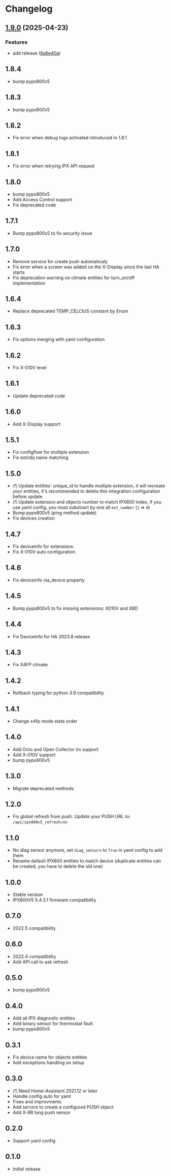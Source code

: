 # Changelog

## [1.9.0](https://github.com/Aohzan/ipx800v5/compare/1.8.4...1.9.0) (2025-04-23)

### Features

* add release ([8a6e40a](https://github.com/Aohzan/ipx800v5/commit/8a6e40a20b0c8e75d09bcf97f987e6976bca3a11))

## 1.8.4

* bump pypx800v5

## 1.8.3

* bump pypx800v5

## 1.8.2

* Fix error when debug logs activated introduced in 1.8.1

## 1.8.1

* Fix error when retrying IPX API request

## 1.8.0

* bump pypx800v5
* Add Access Control support
* Fix deprecated code

## 1.7.1

* Bump pypx800v5 to fix security issue

## 1.7.0

* Remove service for create push automaticaly
* Fix error when a screen was added on the X-Display since the last HA starts
* Fix deprecation warning on climate entities for turn_on/off implementation

## 1.6.4

* Replace deprecated TEMP_CELCIUS constant by Enum

## 1.6.3

* Fix options merging with yaml configuration

## 1.6.2

* Fix X-010V level

## 1.6.1

* Update deprecated code

## 1.6.0

* Add X-Display support

## 1.5.1

* Fix configflow for multiple extension
* Fix ext/obj name matching

## 1.5.0

* /!\ Update entities' unique_id to handle multiple extension, it will recreate your entities, it's recommended to delete this integration configuration before update
* /!\ Update extension and objects number to match IPX800 index, if you use yaml config, you must substract by one all `ext_number` (`1` => `0`)
* Bump pypx800v5 (ping method update)
* Fix devices creation

## 1.4.7

* Fix deviceinfo for extensions
* Fix X-010V auto configuration

## 1.4.6

* Fix deviceinfo via_device property

## 1.4.5

* Bump pypx800v5 to fix missing extensions: X010V and X8D

## 1.4.4

* Fix DeviceInfo for HA 2023.8 release

## 1.4.3

* Fix X4FP climate

## 1.4.2

* Rollback typing for python 3.9 compatibility

## 1.4.1

* Change x4fp mode state order

## 1.4.0

* Add Octo and Open Collector i/o support
* Add X-010V support
* bump pypx800v5

## 1.3.0

* Migrate deprecated methods

## 1.2.0

* Fix global refresh from push. Update your PUSH URL to: `/api/ipx800v5_refresh/on`

## 1.1.0

* No diag sensor anymore, set `diag_sensors` to `True` in yaml config to add them
* Rename default IPX800 entities to match device (duplicate entities can be created, you have to delete the old one)

## 1.0.0

* Stable version
* IPX800V5 5.4.3.1 firmware compatibility

## 0.7.0

* 2022.5 compatibility

## 0.6.0

* 2022.4 compatibility
* Add API call to ask refresh

## 0.5.0

* bump pypx800v5

## 0.4.0

* Add all IPX diagnostic entities
* Add binary sensor for thermostat fault
* bump pypx800v5

## 0.3.1

* Fix device name for objects entities
* Add exceptions handling on setup

## 0.3.0

* /!\ Need Home-Assistant 2021.12 or later
* Handle config auto for yaml
* Fixes and improvments
* Add service to create a configured PUSH object
* Add X-8R long push sensor

## 0.2.0

* Support yaml config

## 0.1.0

* Initial release
